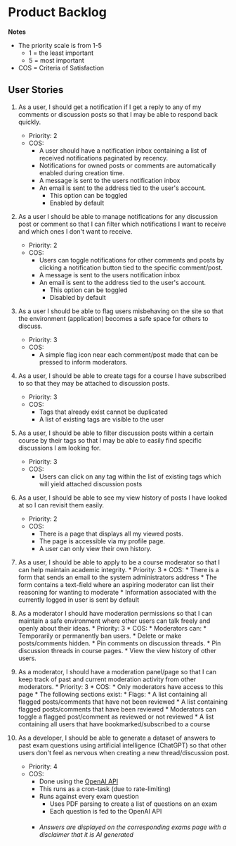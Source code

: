 # Product Backlog

**Notes**
* The priority scale is from 1-5
  * 1 = the least important
  * 5 = most important
* COS = Criteria of Satisfaction
## User Stories

1. As a user, I should get a notification if I get a reply to any of my comments or discussion posts so that I may be able to respond back quickly.
   * Priority: 2
   * COS:
     * A user should have a notification inbox containing a list of received notifications paginated by recency.
     * Notifications for owned posts or comments are automatically enabled during creation time.
     * A message is sent to the users notification inbox
     * An email is sent to the address tied to the user's account.
       * This option can be toggled
       * Enabled by default

2. As a user I should be able to manage notifications for any discussion post or comment so that I can filter which notifications I want to receive and which ones I don't want to receive.
   * Priority: 2
   * COS:
     * Users can toggle notifications for other comments and posts by clicking a notification button tied to the specific comment/post.
     * A message is sent to the users notification inbox
     * An email is sent to the address tied to the user's account.
       * This option can be toggled
       * Disabled by default

3. As a user I should be able to flag users misbehaving on the site so that the environment (application) becomes a safe space for others to discuss.
    * Priority: 3
    * COS:
      * A simple flag icon near each comment/post made that can be pressed to inform moderators.

4. As a user, I should be able to create tags for a course I have subscribed to so that they may be attached to discussion posts.
    * Priority: 3
    * COS:
      * Tags that already exist cannot be duplicated
      * A list of existing tags are visible to the user

5. As a user, I should be able to filter discussion posts within a certain course by their tags so that I may be able to easily find specific discussions I am looking for.
     * Priority: 3
     * COS:
       * Users can click on any tag within the list of existing tags which will yield attached discussion posts 

6. As a user, I should be able to see my view history of posts I have looked at so I can revisit them easily.
      * Priority: 2
      * COS:
        * There is a page that displays all my viewed posts. 
        * The page is accessible via my profile page. 
        * A user can only view their own history.

7. As a user, I should be able to apply to be a course moderator so that I can help maintain academic integrity.
       * Priority: 3
       * COS:
         * There is a form that sends an email to the system administrators address
         * The form contains a text-field where an aspiring moderator can list their reasoning for wanting to moderate
         * Information associated with the currently logged in user is sent by default

8. As a moderator I should have moderation permissions so that I can maintain a safe environment where other users can talk freely and openly about their ideas.
       * Priority: 3
       * COS:
         * Moderators can:
           * Temporarily or permanently ban users. 
           * Delete or make posts/comments hidden. 
           * Pin comments on discussion threads. 
           * Pin discussion threads in course pages. 
           * View the view history of other users.

9. As a moderator, I should have a moderation panel/page so that I can keep track of past and current moderation activity from other moderators.
       * Priority: 3
       * COS:
         * Only moderators have access to this page
         * The following sections exist:
           * Flags:
             * A list containing all flagged posts/comments that have not been reviewed
             * A list containing flagged posts/comments that have been reviewed
             * Moderators can toggle a flagged post/comment as reviewed or not reviewed
           * A list containing all users that have bookmarked/subscribed to a course

10. As a developer, I should be able to generate a dataset of answers to past exam questions using artificial intelligence (ChatGPT) so that other users don't feel as nervous when creating a new thread/discussion post.
       * Priority: 4
       * COS:
         * Done using the [OpenAI API](https://beta.openai.com/docs/introduction)
         * This runs as a cron-task (due to rate-limiting)
         * Runs against every exam question
           * Uses PDF parsing to create a list of questions on an exam
           * Each question is fed to the OpenAI API
         * ###### Answers are displayed on the corresponding exams page with a disclaimer that it is AI generated
